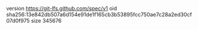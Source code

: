 version https://git-lfs.github.com/spec/v1
oid sha256:13e842db507a6d154e91de1f165cb3b53895fcc750ae7c28a2ed30cf07d0f975
size 345676
